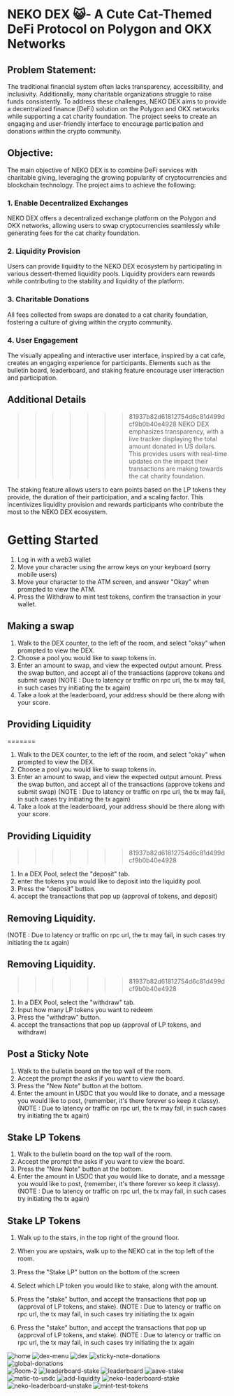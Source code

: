 # NEKO DEX 😺- A Cute Cat-Themed DeFi Protocol on Polygon and OKX Networks

## Problem Statement: <br>

The traditional financial system often lacks transparency, accessibility, and inclusivity. Additionally, many charitable organizations struggle to raise funds consistently. To address these challenges, NEKO DEX aims to provide a decentralized finance (DeFi) solution on the Polygon and OKX networks while supporting a cat charity foundation. The project seeks to create an engaging and user-friendly interface to encourage participation and donations within the crypto community.

## Objective: <br>

The main objective of NEKO DEX is to combine DeFi services with charitable giving, leveraging the growing popularity of cryptocurrencies and blockchain technology. The project aims to achieve the following:

### 1. Enable Decentralized Exchanges <br>

NEKO DEX offers a decentralized exchange platform on the Polygon and OKX networks, allowing users to swap cryptocurrencies seamlessly while generating fees for the cat charity foundation.

### 2. Liquidity Provision <br>

Users can provide liquidity to the NEKO DEX ecosystem by participating in various dessert-themed liquidity pools. Liquidity providers earn rewards while contributing to the stability and liquidity of the platform.

### 3. Charitable Donations <br>

All fees collected from swaps are donated to a cat charity foundation, fostering a culture of giving within the crypto community.

### 4. User Engagement <br>

The visually appealing and interactive user interface, inspired by a cat cafe, creates an engaging experience for participants. Elements such as the bulletin board, leaderboard, and staking feature encourage user interaction and participation.

## Additional Details <br>

> > > > > > > 81937b82d61812754d6c81d499dcf9b0b40e4928
> > > > > > > NEKO DEX emphasizes transparency, with a live tracker displaying the total amount donated in US dollars. This provides users with real-time updates on the impact their transactions are making towards the cat charity foundation.

The staking feature allows users to earn points based on the LP tokens they provide, the duration of their participation, and a scaling factor. This incentivizes liquidity provision and rewards participants who contribute the most to the NEKO DEX ecosystem.

# Getting Started

1. Log in with a web3 wallet <br>
2. Move your character using the arrow keys on your keyboard (sorry mobile users) <br>
3. Move your character to the ATM screen, and answer "Okay" when prompted to view the ATM. <br>
4. Press the Withdraw to mint test tokens, confirm the transaction in your wallet. <br>

## Making a swap

1. Walk to the DEX counter, to the left of the room, and select "okay" when prompted to view the DEX. <br>
2. Choose a pool you would like to swap tokens in. <br>
3. Enter an amount to swap, and view the expected output amount. Press the swap button, and accept all of the transactions (approve tokens and submit swap)
   (NOTE : Due to latency or traffic on rpc url, the tx may fail, in such cases try initiating the tx again) <br>
4. Take a look at the leaderboard, your address should be there along with your score. <br>

## Providing Liquidity

=======

1. Walk to the DEX counter, to the left of the room, and select "okay" when prompted to view the DEX. <br>
2. Choose a pool you would like to swap tokens in. <br>
3. Enter an amount to swap, and view the expected output amount. Press the swap button, and accept all of the transactions (approve tokens and submit swap)
   (NOTE : Due to latency or traffic on rpc url, the tx may fail, in such cases try initiating the tx again) <br>
4. Take a look at the leaderboard, your address should be there along with your score. <br>

## Providing Liquidity

> > > > > > > 81937b82d61812754d6c81d499dcf9b0b40e4928

1. In a DEX Pool, select the "deposit" tab. <br>
2. enter the tokens you would like to deposit into the liquidity pool. <br>
3. Press the "deposit" button. <br>
4. accept the transactions that pop up (approval of tokens, and deposit) <br>

## Removing Liquidity.

(NOTE : Due to latency or traffic on rpc url, the tx may fail, in such cases try initiating the tx again) <br>

## Removing Liquidity.

> > > > > > > 81937b82d61812754d6c81d499dcf9b0b40e4928

1. In a DEX Pool, select the "withdraw" tab. <br>
2. Input how many LP tokens you want to redeem <br>
3. Press the "withdraw" button. <br>
4. accept the transactions that pop up (approval of LP tokens, and withdraw) <br>

## Post a Sticky Note

1. Walk to the bulletin board on the top wall of the room. <br>
2. Accept the prompt the asks if you want to view the board. <br>
3. Press the "New Note" button at the bottom. <br>
4. Enter the amount in USDC that you would like to donate, and a message you would like to post, (remember, it's there forever so keep it classy).
   (NOTE : Due to latency or traffic on rpc url, the tx may fail, in such cases try initiating the tx again) <br>

## Stake LP Tokens

1. Walk to the bulletin board on the top wall of the room. <br>
2. Accept the prompt the asks if you want to view the board. <br>
3. Press the "New Note" button at the bottom. <br>
4. Enter the amount in USDC that you would like to donate, and a message you would like to post, (remember, it's there forever so keep it classy).
   (NOTE : Due to latency or traffic on rpc url, the tx may fail, in such cases try initiating the tx again) <br>

## Stake LP Tokens

1. Walk up to the stairs, in the top right of the ground floor. <br>
2. When you are upstairs, walk up to the NEKO cat in the top left of the room. <br>
3. Press the "Stake LP" button on the bottom of the screen <br>
4. Select which LP token you would like to stake, along with the amount. <br>

5. Press the "stake" button, and accept the transactions that pop up (approval of LP tokens, and stake).
   (NOTE : Due to latency or traffic on rpc url, the tx may fail, in such cases try initiating the tx again

6. Press the "stake" button, and accept the transactions that pop up (approval of LP tokens, and stake).
   (NOTE : Due to latency or traffic on rpc url, the tx may fail, in such cases try initiating the tx again

![home](/Screenshots/home.png?raw=true)
![dex-menu](/Screenshots/dex%20menu.png?raw=true)
![dex](/Screenshots/dex.png?raw=true)
![sticky-note-donations](/Screenshots/sticky-note-donations.png?raw=true)<br/>
![global-donations](/Screenshots/global-donations.png?raw=true)<br/>
![Room-2](/Screenshots/room2.png?raw=true)
![leaderboard-stake](/Screenshots/leaderboard-lp-stake.png?raw=true)
![leaderboard](/Screenshots/leaderboard.png?raw=true)
![aave-stake](/Screenshots/aave-stake.JPG?raw=true)
![matic-to-usdc](/Screenshots/matic-to-usdc.JPG?raw=true)
![add-liquidity](/Screenshots/add-liquidity.JPG?raw=true)
![neko-leaderboard-stake](/Screenshots/neko-leaderboard-stake.JPG?raw=true)
![neko-leaderboard-unstake](/Screenshots/neko-leaderboard-unstake.JPG?raw=true)
![mint-test-tokens](/Screenshots/mint-test-tokens.JPG?raw=true)
